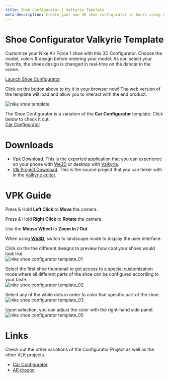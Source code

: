 ```yaml
---
title: Shoe Configurator | Valkyrie Template
meta-description: Create your own 3D shoe configurator in hours using our ready-made template
---
```


# Shoe Configurator Valkyrie Template
Customize your Nike Air Force 1 shoe with this 3D Configurator. Choose the model, colors & design before ordering your model. As you select your favorite, the shoes design is changed in real-time on the dancer in the scene.

<a class="btn btn-primary umami--click--bt_launch_shoe_configurator" href="/vlk/samples/shoe-configurator/Nike-Shoe-Template-v4.vpk">Launch Shoe Configurator</a>

Click on the button above to try it in your browser now! The web version of the template will load and allow you to interact with the end product.  

![nike shoe template](https://cdn2.talansoft.com/ftp/img/shoe_configurator/nike-shoe-template.jpg)

The Shoe Configurator is a variation of the **Car Configurator** template. Click below to check it out.  
[Car Configurator](./Car-Configurator) 

# Downloads

- [Vpk Download](https://cdn2.talansoft.com/ftp/samples/Nike-Shoe-Template-v4.vpk). This is the exported application that you can experience on your phone with [We3D](/vlk/downloads#we3d) or desktop with [Valkyrie](/vlk/downloads#vlk).
- [Vlk Project Download](https://cdn2.talansoft.com/ftp/samples/Nike-Shoe-Template-v4.zip). This is the source project that you can tinker with in the [Valkyrie editor](/vlk/downloads#vlk).

# VPK Guide

Press & Hold **Left Click** to **Move** the camera.

Press & Hold **Right Click** to **Rotate** the camera.

Use the **Mouse Wheel** to **Zoom In / Out**.

When using **[We3D](/vlk/downloads#we3d)**, switch to landscape mode to display the user interface.

Click on the the different designs to preview how cool your shoes would look like.  
![nike shoe configurator template_01](https://cdn2.talansoft.com/ftp/img/shoe_configurator/shoe_01.gif)

Select the first shoe thumbnail to get access to a special customization mode where all different parts of the shoe can be configured according to your taste.  
![nike shoe configurator template_02](https://cdn2.talansoft.com/ftp/img/shoe_configurator/shoe_02.gif)

Select any of the white dots in order to color that specific part of the shoe.  
![nike shoe configurator template_03](https://cdn2.talansoft.com/ftp/img/shoe_configurator/shoe_03.gif)

Upon selection, you can adjust the color with the right-hand side panel.  
![nike shoe configurator template_05](https://cdn2.talansoft.com/ftp/img/shoe_configurator/shoe_05.gif)

# Links
Check out the other variations of the Configurator Project as well as the other VLK projects.
- [Car Configurator](./Car-Configurator)
- [AR dragon](./ar-dragon)
 